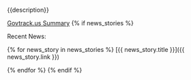{{description}}

[Govtrack.us Summary]({{link}})
{% if news_stories %}

Recent News:

{% for news_story in news_stories %}
[{{ news_story.title }}]({{ news_story.link }})

{% endfor %}
{% endif %}
